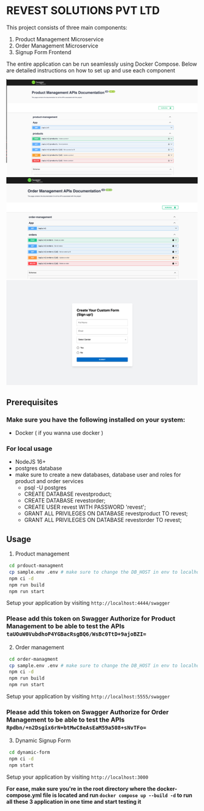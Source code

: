 # REVEST SOLUTIONS PVT LTD

This project consists of three main components:

1. Product Management Microservice
2. Order Management Microservice
3. Signup Form Frontend

The entire application can be run seamlessly using Docker Compose. Below are detailed instructions on how to set up and use each component


![alt text](https://github.com/Mohammedalduraidi/revest-assignement/blob/master/product-managment-swagger.png?raw=true)
![alt text](https://github.com/Mohammedalduraidi/revest-assignement/blob/master/order-management-swagger.png?raw=true)
![alt text](https://github.com/Mohammedalduraidi/revest-assignement/blob/master/signup-form.png?raw=true)



## Prerequisites
 ### Make sure you have the following installed on your system:
 - Docker ( if you wanna use docker )
### For local usage
 - NodeJS 16+
 - postgres database
 - make sure to create a new databases, database user and roles for product and order services 
   * psql -U postgres
   * CREATE DATABASE revestproduct;
   * CREATE DATABASE revestorder;
   * CREATE USER revest WITH PASSWORD 'revest';
   * GRANT ALL PRIVILEGES ON DATABASE revestproduct TO revest;
   * GRANT ALL PRIVILEGES ON DATABASE revestorder TO revest;

## Usage
 1. Product management
  ```bash
   cd prdouct-managment
   cp sample.env .env # make sure to change the DB_HOST in env to localhost if you're running it locally
   npm ci -d 
   npm run build
   npm run start
   ```
Setup your application by visiting `http://localhost:4444/swagger`

### Please add this token on Swagger Authorize for Product Management to be able to test the APIs  ```taUOuW0VubdhoP4YGBacRsgBQ6/WsBc0TtD+9ajoBZI=```


2. Order management
  ```bash
   cd order-managment
   cp sample.env .env # make sure to change the DB_HOST in env to localhost if you're running it locally
   npm ci -d 
   npm run build
   npm run start
   ```
Setup your application by visiting `http://localhost:5555/swagger`

### Please add this token on Swagger Authorize for Order Management to be able to test the APIs ```Rpdbn/+n2Dsgix6rN+btMwC8eAsEaM59a508+sNvTFo=```

3. Dynamic Signup Form
  ```bash
   cd dynamic-form
   npm ci -d 
   npm start
   ```  
Setup your application by visiting `http://localhost:3000`


**For ease, make sure you're in the root directory where the docker-compose.yml file is located and run ```docker compose up --build -d``` to run all these 3 application in one time and start testing it**